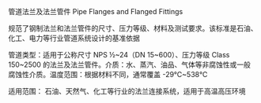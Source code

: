 管道法兰及法兰管件
Pipe Flanges and Flanged Fittings

规范了钢制法兰和法兰管件的尺寸、压力等级、材料及测试要求。该标准是石油、化工、电力等行业管道系统设计的基准依据

管道类型​​：适用于公称尺寸 ​​NPS ½~24​​（DN 15~600）、压力等级 ​​Class 150~2500​​ 的法兰及法兰管件。
​​介质​​：水、蒸汽、油品、气体等非腐蚀性或一般腐蚀性介质。
​​温度范围​​：根据材料不同，通常覆盖 ​​-29℃~538℃​​

适用范围​​：
石油、天然气、化工等行业的法兰连接系统，适用于高温高压环境